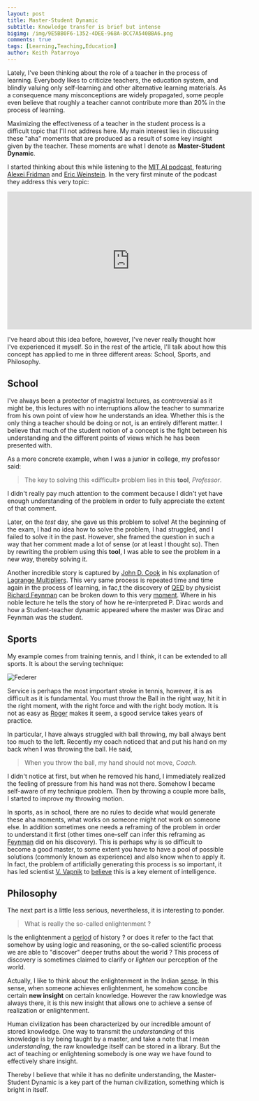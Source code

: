 ```yaml
---
layout: post
title: Master-Student Dynamic
subtitle: Knowledge transfer is brief but intense
bigimg: /img/9E5BB0F6-1352-4DEE-968A-BCC7A540BBA6.png
comments: true
tags: [Learning,Teaching,Education]
author: Keith Patarroyo
---
```

Lately, I've been thinking about the role of a teacher in the process of learning. Everybody likes to criticize teachers, the education system, and blindly valuing only self-learning and other alternative learning materials. As a consequence many misconceptions are widely propagated, some people even believe that roughly a teacher cannot contribute more than 20% in the process of learning.

Maximizing the effectiveness of a teacher in the student process is a difficult topic that I'll not address here. My main interest lies in discussing these "aha" moments that are produced as a result of some key insight given by the teacher. These moments are what I denote as **Master-Student Dynamic**.

I started thinking about this while listening to the [MIT AI podcast](https://lexfridman.com/ai/), featuring [Alexei Fridman](https://lexfridman.com/) and [Eric Weinstein](https://www.edge.org/memberbio/eric_r_weinstein). In the very first minute of the podcast they address this very topic:

<div class="iframeVideo">
<iframe width="560" height="315" src="https://www.youtube.com/embed/2wq9x2QcZN0?start=50&end=115" frameborder="0" allow="accelerometer; autoplay; encrypted-media; gyroscope; picture-in-picture" allowfullscreen=""></iframe>
</div>

I've heard about this idea before, however, I've never really thought how I've experienced it myself. So in the rest of the article, I'll talk about how this concept has applied to me in three different areas: School, Sports, and Philosophy.

## School

I've always been a protector of magistral lectures, as controversial as it might be, this lectures with no interruptions allow the teacher to summarize from his own point of view how he understands an idea. Whether this is the only thing a teacher should be doing or not, is an entirely different matter. I believe that much of the student notion of a concept is the fight between his understanding and the different points of views which he has been presented with. 

As a more concrete example, when I was a junior in college, my professor said:

> The key to solving this «difficult» problem lies in this **tool**, *Professor*.

I didn't really pay much attention to the comment because I didn't yet have enough understanding of the problem in order to fully appreciate the extent of that comment.

Later, on the *test* day, she gave us this problem to solve! At the beginning of the exam, I had no idea how to solve the problem, I had struggled, and I failed to solve it in the past. However, she framed the question in such a way that her comment made a lot of sense (or at least I thought so). Then by rewriting the problem using this **tool**, I was able to see the problem in a new way, thereby solving it.

Another incredible story is captured by [John D. Cook](https://www.johndcook.com/blog/services-2/) in his explanation of [Lagrange Multipliers](https://www.johndcook.com/blog/2016/09/27/one-of-my-favorite-proofs-lagrange-multipliers/). This very same process is repeated time and time again in the process of learning, in fac,t the discovery of [QED](https://en.wikipedia.org/wiki/Quantum_electrodynamics) by physicist [Richard Feynman](https://en.wikipedia.org/wiki/Richard_Feynman) can be broken down to this very [moment](https://aapt.scitation.org/doi/abs/10.1119/1.18114). Where in his noble lecture he tells the story of how he re-interpreted P. Dirac words and how a Student-teacher dynamic appeared where the master was Dirac and Feynman was the student.

## Sports

My example comes from training tennis, and I think, it can be extended to all sports. It is about the serving technique:

![Federer](/img/federer-hd.gif?style=centerme)

Service is perhaps the most important stroke in tennis, however, it is as difficult as it is fundamental. You must throw the Ball in the right way, hit it in the right moment, with the right force and with the right body motion. It is not as easy as [Roger](https://www.rogerfederer.com/) makes it seem, a sgood service takes years of practice.

In particular, I have always struggled with ball throwing, my ball always bent too much to the left. Recently my coach noticed that and put his hand on my back when I was throwing the ball. He said,

> When you throw the ball, my hand should not move, *Coach*.

I didn't notice at first, but when he removed his hand, I immediately realized the feeling of pressure from his hand was not there. Somehow I became self-aware of my technique problem. Then by throwing a couple more balls, I started to improve my throwing motion.

In sports, as in school, there are no rules to decide what would generate these aha moments, what works on someone might not work on someone else. In addition sometimes one needs a reframing of the problem in order to understand it first (other times one-self can infer this reframing as [Feynman]((https://aapt.scitation.org/doi/abs/10.1119/1.18114)) did on his discovery). This is perhaps why is so difficult to become a good master, to some extent you have to have a pool of possible solutions (commonly known as experience) and also know when to apply it. In fact, the problem of artificially generating this process is so important, it has led scientist [V. Vapnik](https://en.wikipedia.org/wiki/Vladimir_Vapnik) to [believe](https://www.youtube.com/watch?v=STFcvzoxVw4) this is a key element of intelligence.

## Philosophy

The next part is a little less serious, nevertheless, it is interesting to ponder.

> What is really the so-called enlightenment ?

Is the enlightenment a [period](https://en.wikipedia.org/wiki/Age_of_Enlightenment) of history ? or does it refer to the fact that somehow by using logic and reasoning, or the so-called scientific process we are able to "discover" deeper truths about the world ? This process of discovery is sometimes claimed to clarify or *lighten* our perception of the world.

Actually, I like to think about the enlightenment in the Indian [sense](https://en.wikipedia.org/wiki/Enlightenment_(spiritual)). In this sense, when someone achieves enlightenment, he somehow concibe certain **new insight** on certain knowledge. However the raw knowledge was always there, it is this new insight that allows one to achieve a sense of realization or enlightenment.

Human civilization has been characterized by our incredible amount of stored knowledge. One way to transmit the *understanding* of this knowledge is by being taught by a master, and take a note that I mean *understanding*, the raw knowledge itself can be stored in a library. But the act of teaching or enlightening somebody is one way we have found to effectively share insight.

Thereby I believe that while it has no definite understanding, the Master-Student Dynamic is a key part of the human civilization, something which is bright in itself.
